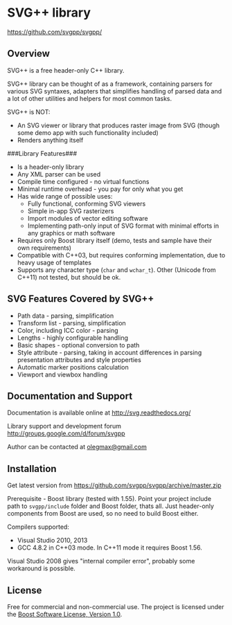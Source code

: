 SVG++ library
===============

https://github.com/svgpp/svgpp/

Overview
--------

SVG++ is a free header-only C++ library.

SVG++ library can be thought of as a framework, containing parsers for various SVG syntaxes, adapters that simplifies
handling of parsed data and a lot of other utilities and helpers for most common tasks.

SVG++ is NOT:

* An SVG viewer or library that produces raster image from SVG (though some demo app with such functionality included)
* Renders anything itself

###Library Features###

* Is a header-only library
* Any XML parser can be used
* Compile time configured - no virtual functions
* Minimal runtime overhead - you pay for only what you get
* Has wide range of possible uses:
  * Fully functional, conforming SVG viewers
  * Simple in-app SVG rasterizers
  * Import modules of vector editing software
  * Implementing path-only input of SVG format with minimal efforts in any graphics or math software
* Requires only Boost library itself (demo, tests and sample have their own requirements)
* Compatible with C++03, but requires conforming implementation, due to heavy usage of templates
* Supports any character type (`char` and `wchar_t`). Other (Unicode from C++11) not tested, but should be ok.

SVG Features Covered by SVG++
-------------------------------

* Path data - parsing, simplification
* Transform list - parsing, simplification
* Color, including ICC color - parsing
* Lengths - highly configurable handling
* Basic shapes - optional conversion to path
* Style attribute - parsing, taking in account differences in parsing presentation attributes and style properties
* Automatic marker positions calculation
* Viewport and viewbox handling

Documentation and Support
---------------------------

Documentation is available online at http://svg.readthedocs.org/

Library support and development forum http://groups.google.com/d/forum/svgpp

Author can be contacted at olegmax@gmail.com


Installation
------------

Get latest version from https://github.com/svgpp/svgpp/archive/master.zip

Prerequisite - Boost library (tested with 1.55).
Point your project include path to `svgpp/include` folder and Boost folder, thats all. Just header-only components from Boost are used, so no need to build Boost either.

Compilers supported:

* Visual Studio 2010, 2013
* GCC 4.8.2 in C++03 mode. In C++11 mode it requires Boost 1.56.

Visual Studio 2008 gives "internal compiler error", probably some workaround is possible.

License
-------

Free for commercial and non-commercial use. The project is licensed under the [Boost Software License, Version 1.0](http://www.boost.org/LICENSE_1_0.txt). 
  

